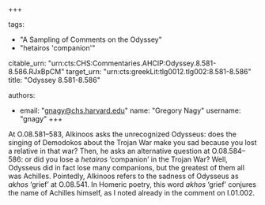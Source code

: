 +++

tags:
- "A Sampling of Comments on the Odyssey"
- "hetairos &#39;companion&#39;"

citable_urn: "urn:cts:CHS:Commentaries.AHCIP:Odyssey.8.581-8.586.RJxBpCM"
target_urn: "urn:cts:greekLit:tlg0012.tlg002:8.581-8.586"
title: "Odyssey 8.581-8.586"

authors:
- email: "gnagy@chs.harvard.edu"
  name: "Gregory Nagy"
  username: "gnagy"
+++

<p>At O.08.581–583, Alkinoos asks the unrecognized Odysseus: does the singing of Demodokos about the Trojan War make you sad because you lost a relative in that war? Then, he asks an alternative question at O.08.584–586: or did you lose a <em>hetairos</em> ‘companion’ in the Trojan War? Well, Odysseus did in fact lose many companions, but the greatest of them all was Achilles. Pointedly, Alkinoos refers to the sadness of Odysseus as <em>akhos</em> ‘grief’ at O.08.541. In Homeric poetry, this word <em>akhos</em> ‘grief’ conjures the name of Achilles himself, as I noted already in the comment on I.01.002. </p>